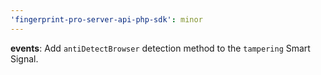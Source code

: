 ```yaml
---
'fingerprint-pro-server-api-php-sdk': minor
---
```


**events**: Add `antiDetectBrowser` detection method to the `tampering` Smart Signal.
